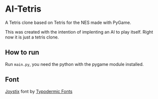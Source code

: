 # AI-Tetris
A Tetris clone based on Tetris for the NES made with PyGame.

This was created with the intention of implenting an AI to play itself. Right now it is just a tetris clone.

## How to run
Run `main.py`, you need the python with the pygame module installed.

## Font
[Joystix](https://www.dafont.com/joystix.font#null) font by [Typodermic Fonts](https://typodermicfonts.com/)
